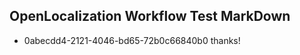 ## OpenLocalization Workflow Test MarkDown
* 0abecdd4-2121-4046-bd65-72b0c66840b0 thanks!

<!--HONumber=Jul16_HO3-->


